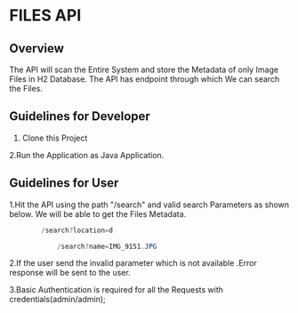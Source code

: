 # FILES API

## Overview
The API will scan the Entire System and store the Metadata of only Image Files in H2 Database.
The API has endpoint through which We can search the Files. 

## Guidelines for Developer

1. Clone this Project

2.Run the Application as Java Application.

## Guidelines for User

1.Hit the API using the path "/search" and valid search Parameters as shown below. We will be able to get the Files Metadata.
    
```java
	    /search?location=d

            /search?name=IMG_9151.JPG
```
    


2.If the user send the invalid parameter which is not available .Error response will be sent to the user.

3.Basic Authentication is required for all the Requests with credentials(admin/admin);
